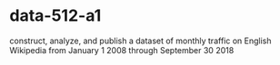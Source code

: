 # data-512-a1
construct, analyze, and publish a dataset of monthly traffic on English Wikipedia from January 1 2008 through September 30 2018
